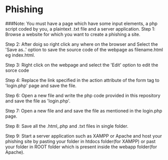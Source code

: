# Phishing
###Note: You must have a page which have some input elements, a php script coded by you, a plaintext .txt file and a server application.
Step 1: Browse a website for which you want to create a phishing a site.

Step 2: After doig so right click any where on the browser and Select the 'Save as..' option to save the source code of the webpage as filename.html eg index.html.

Step 3: Right click on the webpage and select the 'Edit' option to edit the sorce code

Step 4: Replace the link specified in the action attribute of the form tag to 'login.php' page and save the file.

Step 6: Open a new file and write the php code provided in this repository and save the file as 'login.php'.

Step 7: Open a new file and and save the file as mentioned in the login.php page.

Step 8: Save all the .html,.php and .txt files in  single folder.

Step 9: Start a server application such as XAMPP or Apache and host your phishing site by pasting your folder in htdocs folder(for XAMPP) or past your folder in ROOT folder which is present inside the webapp folder(for Apache).
